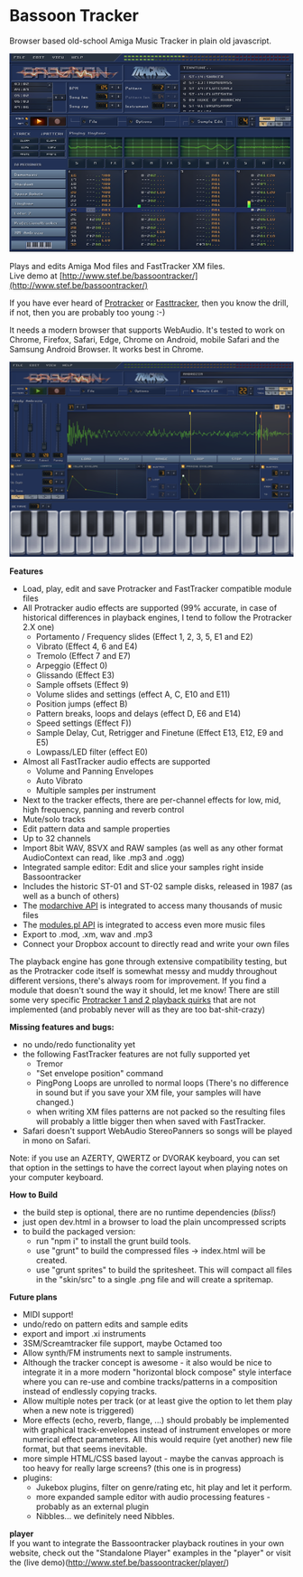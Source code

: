 # Bassoon Tracker

Browser based old-school Amiga Music Tracker in plain old javascript.

![Bassoon Tracker](./skin/bassoontracker_main.png?raw=true)

Plays and edits Amiga Mod files and FastTracker XM files.  
Live demo at [http://www.stef.be/bassoontracker/](http://www.stef.be/bassoontracker/)

If you have ever heard of [Protracker](https://en.wikipedia.org/wiki/Protracker) or [Fasttracker](https://en.wikipedia.org/wiki/FastTracker_2), then you know the drill,   
if not, then you are probably too young :-)

It needs a modern browser that supports WebAudio.
It's tested to work on Chrome, Firefox, Safari, Edge, Chrome on Android, mobile Safari and the Samsung Android Browser.
It works best in Chrome.

![Bassoon Tracker](./skin/bassoontracker_sampleeditor.png?raw=true)

**Features**
- Load, play, edit and save Protracker and FastTracker compatible module files  
- All Protracker audio effects are supported (99% accurate, in case of historical differences in playback engines, I tend to follow the Protracker 2.X one)
  - Portamento / Frequency slides (Effect 1, 2, 3, 5, E1 and E2)
  - Vibrato (Effect 4, 6 and E4)
  - Tremolo (Effect 7 and E7)
  - Arpeggio (Effect 0)
  - Glissando (Effect E3)
  - Sample offsets (Effect 9)
  - Volume slides and settings (effect A, C, E10 and E11)
  - Position jumps (effect B)
  - Pattern breaks, loops and delays (effect D, E6 and E14)
  - Speed settings (Effect F))
  - Sample Delay, Cut, Retrigger and Finetune (Effect E13, E12, E9 and E5)
  - Lowpass/LED filter (effect E0)
- Almost all FastTracker audio effects are supported
  - Volume and Panning Envelopes
  - Auto Vibrato
  - Multiple samples per instrument   
- Next to the tracker effects, there are per-channel effects for low, mid, high frequency, panning and reverb control
- Mute/solo tracks  
- Edit pattern data and sample properties  
- Up to 32 channels 
- Import 8bit WAV, 8SVX and RAW samples (as well as any other format AudioContext can read, like .mp3 and .ogg)
- Integrated sample editor: Edit and slice your samples right inside Bassoontracker
- Includes the historic ST-01 and ST-02 sample disks, released in 1987 (as well as a bunch of others)
- The [modarchive API](https://modarchive.org/) is integrated to access many thousands of music files
- The [modules.pl API](http://modules.pl/) is integrated to access even more music files
- Export to .mod, .xm, wav and .mp3
- Connect your Dropbox account to directly read and write your own files

The playback engine has gone through extensive compatibility testing, but as the Protracker code itself is somewhat messy and muddy
throughout different versions, there's always room for improvement.
If you find a module that doesn't sound the way it should, let me know!
There are still some very specific [Protracker 1 and 2 playback quirks](http://www.stef.be/bassoontracker/docs/trackerQuircks.txt) that are not implemented (and probably never will as they are too bat-shit-crazy)

**Missing features and bugs:**
 - no undo/redo functionality yet
 - the following FastTracker features are not fully supported yet
   - Tremor
   - "Set envelope position" command
   - PingPong Loops are unrolled to normal loops (There's no difference in sound but if you save your XM file, your samples will have changed.)
   - when writing XM files patterns are not packed so the resulting files will probably a little bigger then when saved with FastTracker.
 - Safari doesn't support WebAudio StereoPanners so songs will be played in mono on Safari.
 
Note: if you use an AZERTY, QWERTZ or DVORAK keyboard, you can set that option in the settings to have the correct layout when playing notes on your computer keyboard.

**How to Build**  
  - the build step is optional, there are no runtime dependencies (*bliss!*)  
  - just open dev.html in a browser to load the plain uncompressed scripts 
  - to build the packaged version:
    - run "npm i" to install the grunt build tools.
    - use "grunt" to build the compressed files -> index.html will be created.
    - use "grunt sprites" to build the spritesheet.
	  This will compact all files in the "skin/src" to a single .png file and will create a spritemap.

**Future plans**  
  - MIDI support!
  - undo/redo on pattern edits and sample edits
  - export and import .xi instruments
  - 3SM/Screamtracker file support, maybe Octamed too
  - Allow synth/FM instruments next to sample instruments.
  - Although the tracker concept is awesome - it also would be nice to integrate it in a more modern 
  "horizontal block compose" style interface where you can re-use and combine tracks/patterns in a 
  composition instead of endlessly copying tracks.
  - Allow multiple notes per track (or at least give the option to let them play when a new note is triggered)
  - More effects (echo, reverb, flange, ...) should probably be implemented with graphical track-envelopes instead of instrument envelopes or more numerical effect parameters.    All this would require (yet another) new file format, but that seems inevitable.
  - more simple HTML/CSS based layout - maybe the canvas approach is too heavy for really large screens? (this one is in progress)
  - plugins:
  	- Jukebox plugins, filter on genre/rating etc, hit play and let it perform.
  	- more expanded sample editor with audio processing features - probably as an external plugin
  	- Nibbles... we definitely need Nibbles.
  

**player**  
If you want to integrate the Bassoontracker playback routines in your own website, check out the "Standalone Player" examples in the "player"
or visit the (live demo)(http://www.stef.be/bassoontracker/player/)

